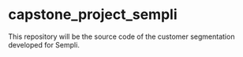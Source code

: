 # capstone_project_sempli
This repository will be the source code of the customer segmentation developed for Sempli. 
